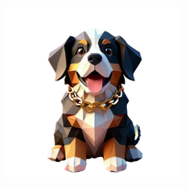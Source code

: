 <img src="https://raw.githubusercontent.com/Zentheriun/Zentheriun/main/img/Boyero%20de%20Berna.png"
     alt="Boyero de Berna"
     width="350"
     align="right"/>
